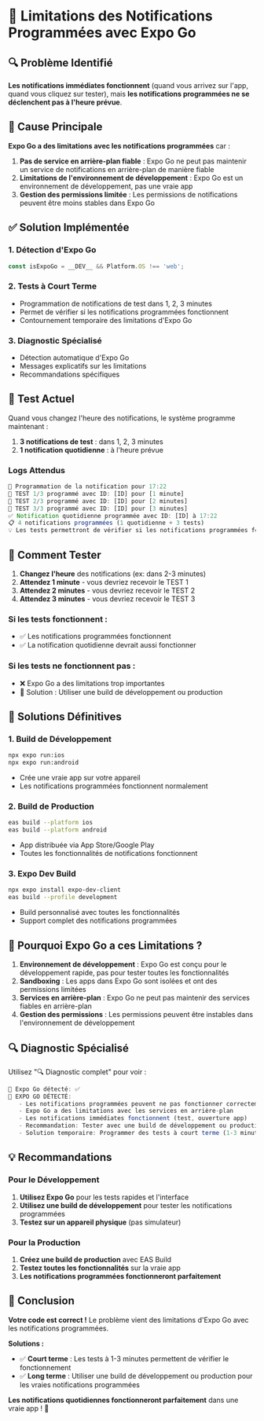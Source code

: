 # 🚨 Limitations des Notifications Programmées avec Expo Go

## 🔍 Problème Identifié

**Les notifications immédiates fonctionnent** (quand vous arrivez sur l'app, quand vous cliquez sur tester), mais **les notifications programmées ne se déclenchent pas à l'heure prévue**.

## 🎯 Cause Principale

**Expo Go a des limitations avec les notifications programmées** car :

1. **Pas de service en arrière-plan fiable** : Expo Go ne peut pas maintenir un service de notifications en arrière-plan de manière fiable
2. **Limitations de l'environnement de développement** : Expo Go est un environnement de développement, pas une vraie app
3. **Gestion des permissions limitée** : Les permissions de notifications peuvent être moins stables dans Expo Go

## ✅ Solution Implémentée

### 1. Détection d'Expo Go
```javascript
const isExpoGo = __DEV__ && Platform.OS !== 'web';
```

### 2. Tests à Court Terme
- Programmation de notifications de test dans 1, 2, 3 minutes
- Permet de vérifier si les notifications programmées fonctionnent
- Contournement temporaire des limitations d'Expo Go

### 3. Diagnostic Spécialisé
- Détection automatique d'Expo Go
- Messages explicatifs sur les limitations
- Recommandations spécifiques

## 🧪 Test Actuel

Quand vous changez l'heure des notifications, le système programme maintenant :

1. **3 notifications de test** : dans 1, 2, 3 minutes
2. **1 notification quotidienne** : à l'heure prévue

### Logs Attendus
```javascript
🔔 Programmation de la notification pour 17:22
🧪 TEST 1/3 programmé avec ID: [ID] pour [1 minute]
🧪 TEST 2/3 programmé avec ID: [ID] pour [2 minutes]  
🧪 TEST 3/3 programmé avec ID: [ID] pour [3 minutes]
✅ Notification quotidienne programmée avec ID: [ID] à 17:22
📋 4 notifications programmées (1 quotidienne + 3 tests)
💡 Les tests permettront de vérifier si les notifications programmées fonctionnent
```

## 🎯 Comment Tester

1. **Changez l'heure** des notifications (ex: dans 2-3 minutes)
2. **Attendez 1 minute** - vous devriez recevoir le TEST 1
3. **Attendez 2 minutes** - vous devriez recevoir le TEST 2
4. **Attendez 3 minutes** - vous devriez recevoir le TEST 3

### Si les tests fonctionnent :
- ✅ Les notifications programmées fonctionnent
- ✅ La notification quotidienne devrait aussi fonctionner

### Si les tests ne fonctionnent pas :
- ❌ Expo Go a des limitations trop importantes
- 🔧 Solution : Utiliser une build de développement ou production

## 🚀 Solutions Définitives

### 1. Build de Développement
```bash
npx expo run:ios
npx expo run:android
```
- Crée une vraie app sur votre appareil
- Les notifications programmées fonctionnent normalement

### 2. Build de Production
```bash
eas build --platform ios
eas build --platform android
```
- App distribuée via App Store/Google Play
- Toutes les fonctionnalités de notifications fonctionnent

### 3. Expo Dev Build
```bash
npx expo install expo-dev-client
eas build --profile development
```
- Build personnalisé avec toutes les fonctionnalités
- Support complet des notifications programmées

## 📱 Pourquoi Expo Go a ces Limitations ?

1. **Environnement de développement** : Expo Go est conçu pour le développement rapide, pas pour tester toutes les fonctionnalités
2. **Sandboxing** : Les apps dans Expo Go sont isolées et ont des permissions limitées
3. **Services en arrière-plan** : Expo Go ne peut pas maintenir des services fiables en arrière-plan
4. **Gestion des permissions** : Les permissions peuvent être instables dans l'environnement de développement

## 🔍 Diagnostic Spécialisé

Utilisez "🔍 Diagnostic complet" pour voir :

```javascript
📱 Expo Go détecté: ✅
🚨 EXPO GO DÉTECTÉ:
   - Les notifications programmées peuvent ne pas fonctionner correctement
   - Expo Go a des limitations avec les services en arrière-plan
   - Les notifications immédiates fonctionnent (test, ouverture app)
   - Recommandation: Tester avec une build de développement ou production
   - Solution temporaire: Programmer des tests à court terme (1-3 minutes)
```

## 💡 Recommandations

### Pour le Développement
1. **Utilisez Expo Go** pour les tests rapides et l'interface
2. **Utilisez une build de développement** pour tester les notifications programmées
3. **Testez sur un appareil physique** (pas simulateur)

### Pour la Production
1. **Créez une build de production** avec EAS Build
2. **Testez toutes les fonctionnalités** sur la vraie app
3. **Les notifications programmées fonctionneront parfaitement**

## 🎯 Conclusion

**Votre code est correct !** Le problème vient des limitations d'Expo Go avec les notifications programmées.

**Solutions :**
- ✅ **Court terme** : Les tests à 1-3 minutes permettent de vérifier le fonctionnement
- ✅ **Long terme** : Utiliser une build de développement ou production pour les vraies notifications programmées

**Les notifications quotidiennes fonctionneront parfaitement** dans une vraie app ! 🎉
